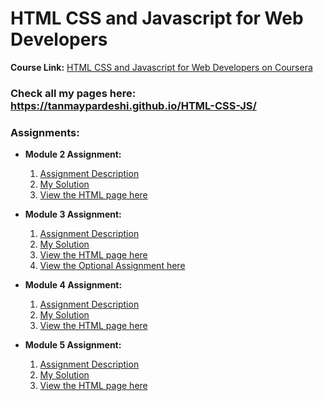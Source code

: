 # HTML CSS and Javascript for Web Developers

**Course Link:** [HTML CSS and Javascript for Web Developers on Coursera](https://www.coursera.org/learn/html-css-javascript-for-web-developers?)

### Check all my pages here: https://tanmaypardeshi.github.io/HTML-CSS-JS/

### Assignments:

* **Module 2 Assignment:**
  1. [Assignment Description](https://github.com/jhu-ep-coursera/fullstack-course4/blob/master/assignments/assignment2/Assignment-2.md)
  2. [My Solution](https://github.com/tanmaypardeshi/HTML-CSS-JS/tree/gh-pages/module2-solution)
  3. [View the HTML page here](https://tanmaypardeshi.github.io/HTML-CSS-JS/module2-solution/)


* **Module 3 Assignment:**
  1. [Assignment Description](https://github.com/jhu-ep-coursera/fullstack-course4/blob/master/assignments/assignment3/Assignment-3.md)
  2. [My Solution](https://github.com/tanmaypardeshi/HTML-CSS-JS/tree/gh-pages/module3-solution)
  3. [View the HTML page here](https://tanmaypardeshi.github.io/HTML-CSS-JS/module3-solution/)
  4. [View the Optional Assignment here](https://tanmaypardeshi.github.io/HTML-CSS-JS/module3-solution/index_optional.html)

* **Module 4 Assignment:**
  1. [Assignment Description](https://github.com/jhu-ep-coursera/fullstack-course4/blob/master/assignments/assignment4/Assignment-4.md)
  2. [My Solution](https://github.com/tanmaypardeshi/HTML-CSS-JS/tree/gh-pages/module4-solution)
  3. [View the HTML page here](https://tanmaypardeshi.github.io/HTML-CSS-JS/module4-solution/)
  
* **Module 5 Assignment:**
  1. [Assignment Description](https://github.com/jhu-ep-coursera/fullstack-course4/blob/master/assignments/assignment5/Assignment-5.md)
  2. [My Solution](https://github.com/tanmaypardeshi/HTML-CSS-JS/tree/gh-pages/module5-solution)
  3. [View the HTML page here](https://tanmaypardeshi.github.io/HTML-CSS-JS/module5-solution/)

